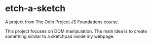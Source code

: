 # etch-a-sketch
A project from The Odin Project JS Foundations course.

This project focuses on DOM manipulation. The main idea is to create something similar to a sketchpad inside my webpage.
